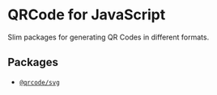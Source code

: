 # QRCode for JavaScript

Slim packages for generating QR Codes in different formats.

## Packages

- [`@qrcode/svg`](packages/svg)
